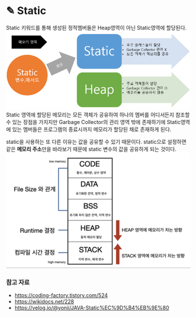 # ✎ Static
Static 키워드를 통해 생성된 정적멤버들은 Heap영역이 아닌 Static영역에 할당된다.
![static.png](image%2Fstatic%2Fstatic.png)
Static 영역에 할당된 메모리는 모든 객체가 공유하여 하나의 멤버를 어디서든지 참조할 수 있는 장점을 가지지만 Garbage Collector의 관리 영역 밖에 존재하기에 Static영역에 있는 멤버들은 프로그램의 종료시까지 메모리가 할당된 채로 존재하게 된다.

static을 사용하는 또 다른 이유는 값을 공유할 수 있기 때문이다.
static으로 설정하면 같은 **메모리 주소**만을 바라보기 때문에 static 변수의 값을 공유하게 되는 것이다.
![static memory.png](image%2Fstatic%2Fstatic%20memory.png)
### 참고 자료
- https://coding-factory.tistory.com/524
- https://wikidocs.net/228
- https://velog.io/@yonii/JAVA-Static%EC%9D%B4%EB%9E%80